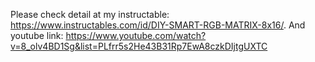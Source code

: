 Please check detail at my instructable:
https://www.instructables.com/id/DIY-SMART-RGB-MATRIX-8x16/. And youtube link:
https://www.youtube.com/watch?v=8_olv4BD1Sg&list=PLfrr5s2He43B31Rp7EwA8czkDIjtgUXTC

